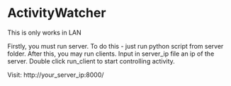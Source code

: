 # ActivityWatcher
This is only works in LAN

Firstly, you must run server. To do this - just run python script from server folder.
After this, you may run clients. 
Input in server_ip file an ip of the server. 
Double click run_client to start controlling activity.

Visit: http://your_server_ip:8000/
